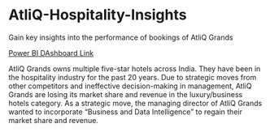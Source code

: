 # AtliQ-Hospitality-Insights
Gain key insights into the performance of bookings of AtliQ Grands

[Power BI DAshboard Link](https://app.powerbi.com/view?r=eyJrIjoiZjM0OTA5YzItZGNkYi00OGQ3LWE2MDUtNDVhODI0ZWFmMTk4IiwidCI6ImM2ZTU0OWIzLTVmNDUtNDAzMi1hYWU5LWQ0MjQ0ZGM1YjJjNCJ9)

AtliQ Grands owns multiple five-star hotels across India. They have been in the hospitality industry for the past 20 years. Due to strategic moves from other competitors and ineffective decision-making in management, AtliQ Grands are losing its market share and revenue in the luxury/business hotels category. As a strategic move, the managing director of AtliQ Grands wanted to incorporate “Business and Data Intelligence” to regain their market share and revenue. 



